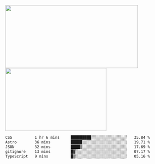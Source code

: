 <a href="https://github.com/anuraghazra/github-readme-stats">
  <img height=200 width=420 align="center" src="https://github-readme-stats.vercel.app/api?username=airRnot1106&hide_title=true&show_icons=true&rank_icon=github" />
</a>
<a href="https://github.com/anuraghazra/convoychat">
  <img height=200 width=320 align="center" src="https://github-readme-stats.vercel.app/api/top-langs/?username=airRnot1106&hide_title=true&layout=compact&hide=html,css" />
</a>

<!--START_SECTION:waka-->

```txt
CSS          1 hr 6 mins     █████████░░░░░░░░░░░░░░░░   35.84 %
Astro        36 mins         █████░░░░░░░░░░░░░░░░░░░░   19.71 %
JSON         32 mins         ████▒░░░░░░░░░░░░░░░░░░░░   17.69 %
gitignore    13 mins         █▓░░░░░░░░░░░░░░░░░░░░░░░   07.17 %
TypeScript   9 mins          █▒░░░░░░░░░░░░░░░░░░░░░░░   05.16 %
```

<!--END_SECTION:waka-->
